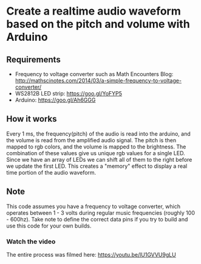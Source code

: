 
# Create a realtime audio waveform based on the pitch and volume with Arduino

## Requirements
- Frequency to voltage converter such as Math Encounters Blog: http://mathscinotes.com/2014/03/a-simple-frequency-to-voltage-converter/
- WS2812B LED strip: https://goo.gl/YoFYP5
- Arduino: https://goo.gl/Ah6GGG

## How it works

Every 1 ms, the frequency(pitch) of the audio is read into the arduino, and the volume is read from the amplified audio signal.
The pitch is then mapped to rgb colors, and the volume is mapped to the brightness. The combination of these values give us unique rgb
values for a single LED. Since we have an array of LEDs we can shift all of them to the right before we update the first LED.
This creates a "memory" effect to display a real time portion of the audio waveform. 

## Note
This code assumes you have a frequency to voltage converter, which operates between 1 - 3 volts during regular music frequencies (roughly 
100 - 600hz). Take note to define the correct data pins if you try to build and use this code for your own builds.

### Watch the video
The entire process was filmed here: https://youtu.be/lU1GVVU9gLU
